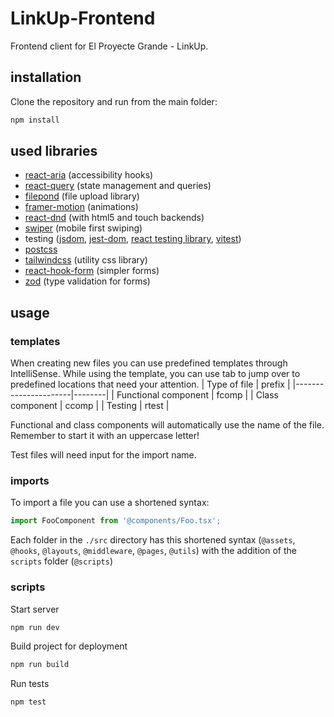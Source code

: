 # LinkUp-Frontend

Frontend client for El Proyecte Grande - LinkUp.

## installation

Clone the repository and run from the main folder:

```bash
npm install
```

## used libraries

- [react-aria](https://react-spectrum.adobe.com/react-aria/) (accessibility hooks)
- [react-query](https://tanstack.com/query/v3/) (state management and queries)
- [filepond](https://pqina.nl/filepond/) (file upload library)
- [framer-motion](https://www.framer.com/motion/) (animations)
- [react-dnd](https://react-dnd.github.io/react-dnd/about) (with html5 and touch backends)
- [swiper](https://swiperjs.com/element) (mobile first swiping)
- testing ([jsdom](https://github.com/jsdom/jsdom#readme), [jest-dom](https://github.com/testing-library/jest-dom#readme), [react testing library](https://github.com/testing-library/react-testing-library#readme), [vitest](https://vitest.dev/))
- [postcss](https://postcss.org/)
- [tailwindcss](https://tailwindcss.com/) (utility css library)
- [react-hook-form](https://react-hook-form.com/) (simpler forms)
- [zod](https://zod.dev/) (type validation for forms)

## usage

### templates

When creating new files you can use predefined templates through IntelliSense. While using the template, you can use tab to jump over to predefined locations that need your attention.
| Type of file | prefix |
|----------------------|--------|
| Functional component | fcomp |
| Class component | ccomp |
| Testing | rtest |

Functional and class components will automatically use the name of the file. Remember to start it with an uppercase letter!

Test files will need input for the import name.

### imports

To import a file you can use a shortened syntax:

```javascript
import FooComponent from '@components/Foo.tsx';
```

Each folder in the `./src` directory has this shortened syntax (`@assets`, `@hooks`, `@layouts`, `@middleware`, `@pages`, `@utils`) with the addition of the `scripts` folder (`@scripts`)

### scripts

Start server

```bash
npm run dev
```

Build project for deployment

```bash
npm run build
```

Run tests

```bash
npm test
```

